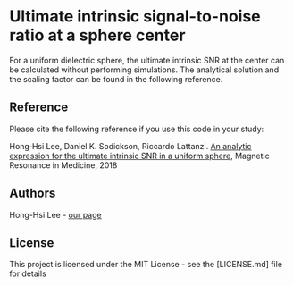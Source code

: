# Ultimate intrinsic signal-to-noise ratio at a sphere center

For a uniform dielectric sphere, the ultimate intrinsic SNR at the center can be calculated without performing simulations.
The analytical solution and the scaling factor can be found in the following reference.

## Reference
Please cite the following reference if you use this code in your study:

Hong‐Hsi Lee, Daniel K. Sodickson, Riccardo Lattanzi. [An analytic expression for the ultimate intrinsic SNR in a uniform sphere](https://doi.org/10.1002/mrm.27207), Magnetic Resonance in Medicine, 2018

## Authors
Hong-Hsi Lee - [our page](http://www.diffusion-mri.com/people/hong-hsi-lee)

## License
This project is licensed under the MIT License - see the [LICENSE.md] file for details
